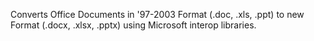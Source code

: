 Converts Office Documents in '97-2003 Format (.doc, .xls, .ppt) to new Format (.docx, .xlsx, .pptx) using Microsoft interop libraries.
